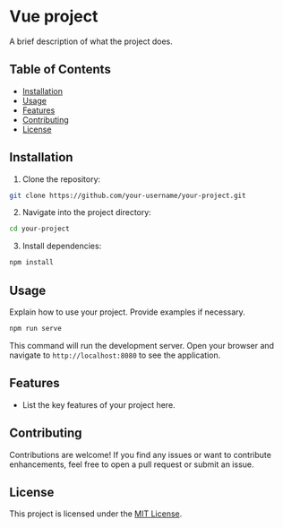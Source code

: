 # Vue project

A brief description of what the project does.

## Table of Contents

- [Installation](#installation)
- [Usage](#usage)
- [Features](#features)
- [Contributing](#contributing)
- [License](#license)

## Installation

1. Clone the repository:

```bash
git clone https://github.com/your-username/your-project.git
```

2. Navigate into the project directory:

```bash
cd your-project
```

3. Install dependencies:

```bash
npm install
```

## Usage

Explain how to use your project. Provide examples if necessary.

```bash
npm run serve
```

This command will run the development server. Open your browser and navigate to `http://localhost:8080` to see the application.

## Features

- List the key features of your project here.

## Contributing

Contributions are welcome! If you find any issues or want to contribute enhancements, feel free to open a pull request or submit an issue.

## License

This project is licensed under the [MIT License](LICENSE).
